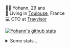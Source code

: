 <p>
  👨🏻 <bold>Yohann</bold>, 29 ans<br/>
  💼 Living in <a href="https://www.google.com/maps?q=toulouse">Toulouse</a>, France<br/>
  💻 CTO at <a href="https://trayvisor.com/">Trayvisor</a><br/>
</p>

<a href="https://github.com/anuraghazra/github-readme-stats"><img align="center" src="https://github-readme-stats-dviw-8taegaswk-yohann84ls-projects.vercel.app//api?username=yohann84L&show_icons=true&include_all_commits=true" alt="Yohann's github stats" /> </a>


<details>
  <summary>Some stats ...</summary><br/>
  

<!--START_SECTION:waka-->
![Code Time](http://img.shields.io/badge/Code%20Time-1%2C220%20hrs%2022%20mins-blue)

![Profile Views](http://img.shields.io/badge/Profile%20Views-0-blue)

**🐱 My GitHub Data** 

> 📦 440.9 kB Used in GitHub's Storage 
 > 
> 🏆 174 Contributions in the Year 2025
 > 
> 🚫 Not Opted to Hire
 > 
> 📜 26 Public Repositories 
 > 
> 🔑 21 Private Repositories 
 > 
**I'm an Early 🐤** 

```text
🌞 Morning                23022 commits       ███████░░░░░░░░░░░░░░░░░░   29.92 % 
🌆 Daytime                44359 commits       ██████████████░░░░░░░░░░░   57.66 % 
🌃 Evening                9414 commits        ███░░░░░░░░░░░░░░░░░░░░░░   12.24 % 
🌙 Night                  142 commits         ░░░░░░░░░░░░░░░░░░░░░░░░░   00.18 % 
```
📅 **I'm Most Productive on Wednesday** 

```text
Monday                   14623 commits       █████░░░░░░░░░░░░░░░░░░░░   19.01 % 
Tuesday                  14459 commits       █████░░░░░░░░░░░░░░░░░░░░   18.79 % 
Wednesday                15934 commits       █████░░░░░░░░░░░░░░░░░░░░   20.71 % 
Thursday                 15684 commits       █████░░░░░░░░░░░░░░░░░░░░   20.39 % 
Friday                   14805 commits       █████░░░░░░░░░░░░░░░░░░░░   19.24 % 
Saturday                 545 commits         ░░░░░░░░░░░░░░░░░░░░░░░░░   00.71 % 
Sunday                   887 commits         ░░░░░░░░░░░░░░░░░░░░░░░░░   01.15 % 
```


📊 **This Week I Spent My Time On** 

```text
🕑︎ Time Zone: Europe/Paris

💬 Programming Languages: 
HTTP Request             1 hr 47 mins        █████████░░░░░░░░░░░░░░░░   36.88 % 
Other                    1 hr 19 mins        ███████░░░░░░░░░░░░░░░░░░   27.24 % 
JavaScript               37 mins             ███░░░░░░░░░░░░░░░░░░░░░░   12.87 % 
JSON                     36 mins             ███░░░░░░░░░░░░░░░░░░░░░░   12.57 % 
YAML                     9 mins              █░░░░░░░░░░░░░░░░░░░░░░░░   03.37 % 

🔥 Editors: 
Postman                  1 hr 11 mins        ██████░░░░░░░░░░░░░░░░░░░   24.59 % 
Zoom                     1 hr 8 mins         ██████░░░░░░░░░░░░░░░░░░░   23.35 % 
Cursor                   57 mins             █████░░░░░░░░░░░░░░░░░░░░   19.58 % 
Zed                      55 mins             █████░░░░░░░░░░░░░░░░░░░░   18.94 % 
VS Code                  33 mins             ███░░░░░░░░░░░░░░░░░░░░░░   11.54 % 

💻 Operating System: 
Mac                      4 hrs 52 mins       █████████████████████████   100.00 % 
```

**I Mostly Code in Python** 

```text
Python                   25 repos            ██████████████░░░░░░░░░░░   54.35 % 
Jupyter Notebook         4 repos             ██░░░░░░░░░░░░░░░░░░░░░░░   08.70 % 
JavaScript               3 repos             ██░░░░░░░░░░░░░░░░░░░░░░░   06.52 % 
HTML                     2 repos             █░░░░░░░░░░░░░░░░░░░░░░░░   04.35 % 
Shell                    1 repo              █░░░░░░░░░░░░░░░░░░░░░░░░   02.17 % 
```




 Last Updated on 23/02/2025 00:40:01 UTC
<!--END_SECTION:waka-->
